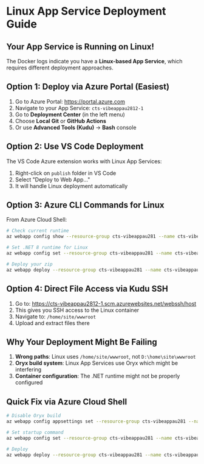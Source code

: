 # Linux App Service Deployment Guide

## Your App Service is Running on Linux!

The Docker logs indicate you have a **Linux-based App Service**, which requires different deployment approaches.

## Option 1: Deploy via Azure Portal (Easiest)
1. Go to Azure Portal: https://portal.azure.com
2. Navigate to your App Service: `cts-vibeappau2812-1`
3. Go to **Deployment Center** (in the left menu)
4. Choose **Local Git** or **GitHub Actions**
5. Or use **Advanced Tools (Kudu)** → **Bash** console

## Option 2: Use VS Code Deployment
The VS Code Azure extension works with Linux App Services:
1. Right-click on `publish` folder in VS Code
2. Select "Deploy to Web App..."
3. It will handle Linux deployment automatically

## Option 3: Azure CLI Commands for Linux
From Azure Cloud Shell:

```bash
# Check current runtime
az webapp config show --resource-group cts-vibeappau281 --name cts-vibeappau2812-1 --query linuxFxVersion

# Set .NET 8 runtime for Linux
az webapp config set --resource-group cts-vibeappau281 --name cts-vibeappau2812-1 --linux-fx-version "DOTNETCORE|8.0"

# Deploy your zip
az webapp deploy --resource-group cts-vibeappau281 --name cts-vibeappau2812-1 --src-path ~/final-deploy.zip --type zip
```

## Option 4: Direct File Access via Kudu SSH
1. Go to: https://cts-vibeappau2812-1.scm.azurewebsites.net/webssh/host
2. This gives you SSH access to the Linux container
3. Navigate to: `/home/site/wwwroot`
4. Upload and extract files there

## Why Your Deployment Might Be Failing
1. **Wrong paths**: Linux uses `/home/site/wwwroot`, not `D:\home\site\wwwroot`
2. **Oryx build system**: Linux App Services use Oryx which might be interfering
3. **Container configuration**: The .NET runtime might not be properly configured

## Quick Fix via Azure Cloud Shell
```bash
# Disable Oryx build
az webapp config appsettings set --resource-group cts-vibeappau281 --name cts-vibeappau2812-1 --settings ENABLE_ORYX_BUILD=false SCM_DO_BUILD_DURING_DEPLOYMENT=false

# Set startup command
az webapp config set --resource-group cts-vibeappau281 --name cts-vibeappau2812-1 --startup-file "dotnet EcommerceAPI.dll"

# Deploy
az webapp deploy --resource-group cts-vibeappau281 --name cts-vibeappau2812-1 --src-path ~/final-deploy.zip --type zip --restart true
``` 